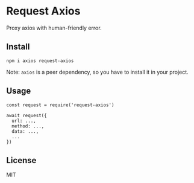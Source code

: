 # Request Axios

Proxy axios with human-friendly error.

## Install

```
npm i axios request-axios
```

Note: `axios` is a peer dependency, so you have to install it in your project.

## Usage

```
const request = require('request-axios')

await request({
  url: ...,
  method: ...,
  data: ...,
  ...
})
```

## License

MIT
